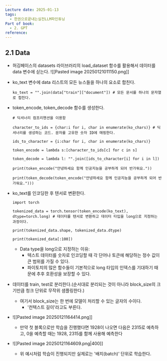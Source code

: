 ```yaml
---
Lecture date: 2025-01-13
tags:
  - 한권으로끝내는실전LLM파인튜닝
Part of book:
  - 2. GPT
reference:
---
```

## 2.1 Data

- 허깅페이스의 datasets 라이브러리의 load_dataset 함수를 활용해서 데이터를 data 변수에 싣는다.
	 ![[Pasted image 20250121011150.png]]

- ko_text 변수에 data 리스트의 모든 뉴스들을 하나의 요소로 합친다.
	```
	ko_text = "".join(data["train"]["document"]) # 모든 문서를 하나의 문자열로 합친다.
	```

- token_encode, token_decode 함수를 생성한다.
	```
	# 딕셔너리 컴프리헨션을 이용함

	character_to_ids = {char:i for i, char in enumerate(ko_chars)} # 딕셔너리를 생성하는 코드. 문자를 고유한 숫자 ID에 매핑한다.

	ids_to_character = {i:char for i, char in enumerate(ko_chars)}

	token_encode = lambda s:[character_to_ids[c] for c in s]
	
	token_decode = lambda l: "".join([ids_to_character[i] for i in l])
	
	print(token_encode("안녕하세요 함께 인공지능을 공부하게 되어 반가워요."))
	
	print(token_decode(token_encode("안녕하세요 함께 인공지능을 공부하게 되어 반가워요.")))
	```

- ko_text를 인코딩한 후 텐서로 변환한다.
	```
	import torch

	tokenized_data = torch.tensor(token_encode(ko_text), dtype=torch.long) # 데이터를 텐서로 변환하고 데이터 타입을 long으로 지정하는 과정이다.	  
	
	print(tokenized_data.shape, tokenized_data.dtype)
		
	print(tokenized_data[:100])
	```
	- Data type을 long으로 지정하는 이유:
		- 텍스트 데이터를 숫자로 인코딩할 때 각 단어나 토큰에 해당하는 정수 값이 큰 범위를 가질 수 있다.
		- 파이토치의 많은 함수들이 기본적으로 long 타입의 인덱스를 기대하기 때문에 추후 호환성을 보장할 수 있다.

- 데이터를 train, test로 분리한다.(순서대로 분리되는 것이 아니라 block_size의 크기만큼 청크 단위로 무작위 샘플링한다.)
	- 여기서 block_size는 한 번에 모델이 처리할 수 있는 글자의 수이다.
		- '컨텍스트 길이'라고도 부른다.

- ![[Pasted image 20250121164414.png]]
	- 만약 첫 블록으로만 학습을 진행했다면 1928이 나오면 다음은 2315로 예측하고, 0을 예측할 때는 1928, 2315를 함께 사용해 예측한다

- ![[Pasted image 20250121164609.png|400]]
	- 위 예시처럼 학습이 진행되지만 실제로는 '배치(batch)' 단위로 학습한다.